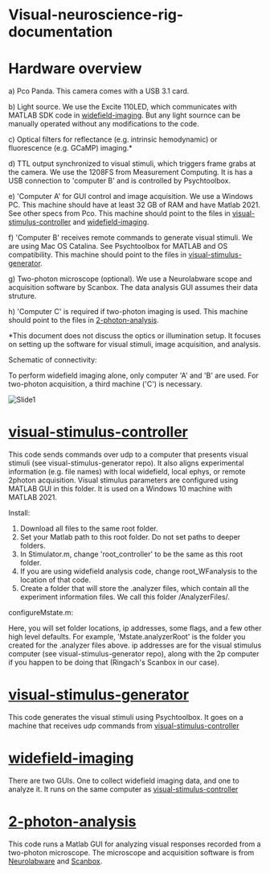 # Visual-neuroscience-rig-documentation


# Hardware overview
a)	Pco Panda.  This camera comes with a USB 3.1 card.

b)	Light source. We use the Excite 110LED, which communicates with MATLAB SDK code in [widefield-imaging](https://github.com/inauhaus/widefield-imaging). But any light sournce can be manually operated without any modifications to the code.  

c)	Optical filters for reflectance (e.g. intrinsic hemodynamic) or fluorescence (e.g. GCaMP) imaging.*

d)	TTL output synchronized to visual stimuli, which triggers frame grabs at the camera. We use the 1208FS from Measurement Computing.  It is has a USB connection to 'computer B' and is controlled by Psychtoolbox.

e)	'Computer A' for GUI control and image acquisition.  We use a Windows PC.  This machine should have at least 32 GB of RAM and have Matlab 2021.  See other specs from Pco. This machine should point to the files in [visual-stimulus-controller](https://github.com/inauhaus/visual-stimulus-controller) and [widefield-imaging](https://github.com/inauhaus/widefield-imaging). 

f)  'Computer B' receives remote commands to generate visual stimuli. We are using Mac OS Catalina.  See Psychtoolbox for MATLAB and OS compatibility. This machine should point to the files in [visual-stimulus-generator](https://github.com/inauhaus/visual-stimulus-generator).  

g)  Two-photon microscope (optional).  We use a Neurolabware scope and acquisition software by Scanbox.  The data analysis GUI assumes their data struture.

h)  'Computer C' is required if two-photon imaging is used. This machine should point to the files in [2-photon-analysis](https://github.com/inauhaus/2-photon-analysis). 

*This document does not discuss the optics or illumination setup. It focuses on setting up the software for visual stimuli, image acquisition, and analysis.


Schematic of connectivity:

To perform widefield imaging alone, only computer 'A' and 'B' are used.  For two-photon acquisition, a third machine ('C') is necessary.

![Slide1](https://user-images.githubusercontent.com/13107530/145627782-aee2ca0b-4889-453e-992b-73eba64d8565.jpeg)

# [visual-stimulus-controller](https://github.com/inauhaus/visual-stimulus-controller)
This code sends commands over udp to a computer that presents visual stimuli (see visual-stimulus-generator repo). It also aligns experimental information (e.g. file names) with local widefield, local ephys, or remote 2photon acquisition. Visual stimulus parameters are configured using MATLAB GUI in this folder.  It is used on a Windows 10 machine with MATLAB 2021.

Install:

1) Download all files to the same root folder.
2) Set your Matlab path to this root folder. Do not set paths to deeper folders.
3) In Stimulator.m, change 'root_controller' to be the same as this root folder.
4) If you are using widefield analysis code, change root_WFanalysis to the location of that code. 
5) Create a folder that will store the .analyzer files, which contain all the experiment information files.  We call this folder /AnalyzerFiles/.  

configureMstate.m: 

Here, you will set folder locations, ip addresses, some flags, and a few other high level defaults. For example, 'Mstate.analyzerRoot' is the folder you created for the .analyzer files above.  ip addresses are for the visual stimulus computer (see visual-stimulus-generator repo), along with the 2p computer if you happen to be doing that (Ringach's Scanbox in our case).


# [visual-stimulus-generator](https://github.com/inauhaus/visual-stimulus-generator)

This code generates the visual stimuli using Psychtoolbox. It goes on a machine that receives udp commands from [visual-stimulus-controller](https://github.com/inauhaus/visual-stimulus-controller)

# [widefield-imaging](https://github.com/inauhaus/widefield-imaging)

There are two GUIs. One to collect widefield imaging data, and one to analyze it. It runs on the same computer as [visual-stimulus-controller](https://github.com/inauhaus/visual-stimulus-controller)

# [2-photon-analysis](https://github.com/inauhaus/2-photon-analysis)
This code runs a Matlab GUI for analyzing visual responses recorded from a two-photon microscope. The microscope and acquisition software is from [Neurolabware](http://neurolabware.com/) and [Scanbox](https://scanbox.org/tag/ringach/). 


